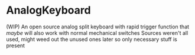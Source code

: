# AnalogKeyboard
(WIP) An open source analog split keyboard with rapid trigger function that *maybe* will also work with normal mechanical switches
Sources weren't all used, might weed out the unused ones later so only necessary stuff is present
